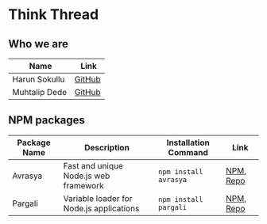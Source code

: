 # Think Thread

## Who we are

| Name          | Link                                      |
|---------------|-------------------------------------------|
| Harun Sokullu | [GitHub](https://github.com/suphero)      |
| Muhtalip Dede | [GitHub](https://github.com/muhtalipdede) |

## NPM packages

| Package Name | Description                              | Installation Command  | Link                                                                                         |
|--------------|------------------------------------------|-----------------------|----------------------------------------------------------------------------------------------|
| Avrasya      | Fast and unique Node.js web framework    | `npm install avrasya` | [NPM](https://www.npmjs.com/package/avrasya), [Repo](https://github.com/ThinkThread/avrasya) |
| Pargali      | Variable loader for Node.js applications | `npm install pargali` | [NPM](https://www.npmjs.com/package/pargali), [Repo](https://github.com/ThinkThread/pargali) |
